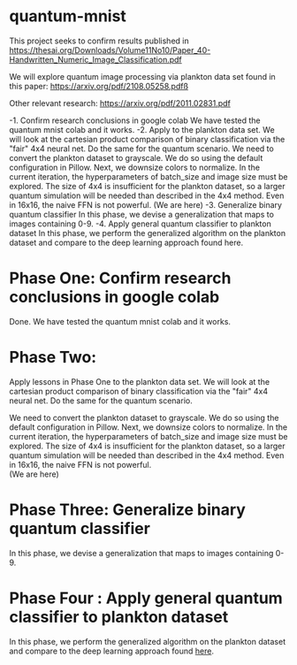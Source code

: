 # quantum-mnist
This project seeks to confirm results published in https://thesai.org/Downloads/Volume11No10/Paper_40-Handwritten_Numeric_Image_Classification.pdf

We will explore quantum image processing via plankton data set found in this paper: https://arxiv.org/pdf/2108.05258.pdfß

Other relevant research:
https://arxiv.org/pdf/2011.02831.pdf

-1. Confirm research conclusions in google colab
We have tested the quantum mnist colab and it works.
-2. Apply to the plankton data set. We will look at the cartesian product comparison of binary classification via the "fair" 4x4 neural net. Do the same for the quantum scenario.
We need to convert the plankton dataset to grayscale. We do so using the default configuration in Pillow. Next, we downsize colors to normalize. In the current iteration, the hyperparameters of batch_size and image size must be explored. The size of 4x4 is insufficient for the plankton dataset, so a larger quantum simulation will be needed than described in the 4x4 method. Even in 16x16, the naive FFN is not powerful. (We are here)
-3. Generalize binary quantum classifier
In this phase, we devise a generalization that maps to images containing 0-9.
-4. Apply general quantum classifier to plankton dataset
In this phase, we perform the generalized algorithm on the plankton dataset and compare to the deep learning approach found here.

# Phase One: Confirm research conclusions in google colab
Done. We have tested the quantum mnist colab and it works. 

# Phase Two:
Apply lessons in Phase One to the plankton data set. We will look at the cartesian product comparison of binary classification via the "fair" 4x4 neural net. Do the same for the quantum scenario.

We need to convert the plankton dataset to grayscale. We do so using the default configuration in Pillow. Next, we downsize colors to normalize. In the current iteration, the hyperparameters of batch_size and image size must be explored. The size of 4x4 is insufficient for the plankton dataset, so a larger quantum simulation will be needed than described in the 4x4 method. Even in 16x16, the naive FFN is not powerful.		
(We are here)

# Phase Three: Generalize binary quantum classifier 
In this phase, we devise a generalization that maps to images containing 0-9.

# Phase Four : Apply general quantum classifier to plankton dataset
In this phase, we perform the generalized algorithm on the plankton dataset and compare to the deep learning approach found [here](https://arxiv.org/pdf/2108.05258.pdf).
